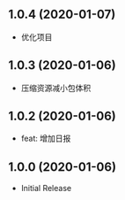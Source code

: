 ## 1.0.4 (2020-01-07)

- 优化项目

## 1.0.3 (2020-01-06)

- 压缩资源减小包体积

## 1.0.2 (2020-01-06)

- feat: 增加日报

## 1.0.0 (2020-01-06)

- Initial Release
